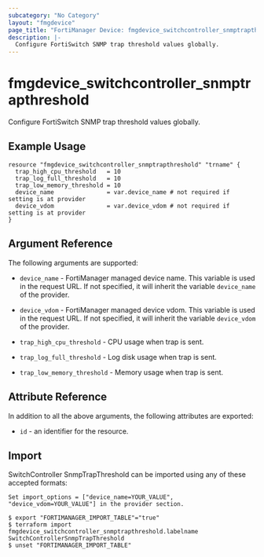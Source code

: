 ```yaml
---
subcategory: "No Category"
layout: "fmgdevice"
page_title: "FortiManager Device: fmgdevice_switchcontroller_snmptrapthreshold"
description: |-
  Configure FortiSwitch SNMP trap threshold values globally.
---
```


# fmgdevice_switchcontroller_snmptrapthreshold
Configure FortiSwitch SNMP trap threshold values globally.

## Example Usage

```hcl
resource "fmgdevice_switchcontroller_snmptrapthreshold" "trname" {
  trap_high_cpu_threshold   = 10
  trap_log_full_threshold   = 10
  trap_low_memory_threshold = 10
  device_name               = var.device_name # not required if setting is at provider
  device_vdom               = var.device_vdom # not required if setting is at provider
}
```

## Argument Reference


The following arguments are supported:

* `device_name` - FortiManager managed device name. This variable is used in the request URL. If not specified, it will inherit the variable `device_name` of the provider.
* `device_vdom` - FortiManager managed device vdom. This variable is used in the request URL. If not specified, it will inherit the variable `device_vdom` of the provider.

* `trap_high_cpu_threshold` - CPU usage when trap is sent.
* `trap_log_full_threshold` - Log disk usage when trap is sent.
* `trap_low_memory_threshold` - Memory usage when trap is sent.


## Attribute Reference

In addition to all the above arguments, the following attributes are exported:
* `id` - an identifier for the resource.

## Import

SwitchController SnmpTrapThreshold can be imported using any of these accepted formats:
```
Set import_options = ["device_name=YOUR_VALUE", "device_vdom=YOUR_VALUE"] in the provider section.

$ export "FORTIMANAGER_IMPORT_TABLE"="true"
$ terraform import fmgdevice_switchcontroller_snmptrapthreshold.labelname SwitchControllerSnmpTrapThreshold
$ unset "FORTIMANAGER_IMPORT_TABLE"
```

